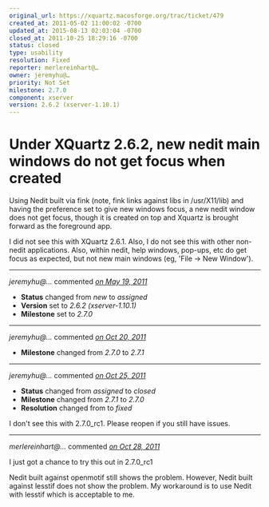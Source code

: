 ```yaml
---
original_url: https://xquartz.macosforge.org/trac/ticket/479
created_at: 2011-05-02 11:00:02 -0700
updated_at: 2015-08-13 02:03:04 -0700
closed_at: 2011-10-25 18:29:16 -0700
status: closed
type: usability
resolution: Fixed
reporter: merlereinhart@…
owner: jeremyhu@…
priority: Not Set
milestone: 2.7.0
component: xserver
version: 2.6.2 (xserver-1.10.1)
---
```


Under XQuartz 2.6.2, new nedit main windows do not get focus when created
=========================================================================


Using Nedit built via fink (note, fink links against libs in /usr/X11/lib) and having the preference set to give new windows focus, a new nedit window does not get focus, though it is created on top and Xquartz is brought forward as the foreground app.

I did not see this with XQuartz 2.6.1. Also, I do not see this with other non-nedit applications. Also, within nedit, help windows, pop-ups, etc do get focus as expected, but not new main windows (eg, 'File -&gt; New Window').



---

*jeremyhu@…* commented *[on May 19, 2011](https://xquartz.macosforge.org/trac/ticket/479#comment:1 "May 19, 2011 at 9:02 AM PDT")*

-   **Status** changed from *new* to *assigned*
-   **Version** set to *2.6.2 (xserver-1.10.1)*
-   **Milestone** set to *2.7.0*



---

*jeremyhu@…* commented *[on Oct 20, 2011](https://xquartz.macosforge.org/trac/ticket/479#comment:2 "October 20, 2011 at 9:17 AM PDT")*

-   **Milestone** changed from *2.7.0* to *2.7.1*



---

*jeremyhu@…* commented *[on Oct 25, 2011](https://xquartz.macosforge.org/trac/ticket/479#comment:3 "October 25, 2011 at 6:29 PM PDT")*

-   **Status** changed from *assigned* to *closed*
-   **Milestone** changed from *2.7.1* to *2.7.0*
-   **Resolution** changed from to *fixed*

I don't see this with 2.7.0\_rc1. Please reopen if you still have issues.



---

*merlereinhart@…* commented *[on Oct 28, 2011](https://xquartz.macosforge.org/trac/ticket/479#comment:4 "October 28, 2011 at 7:47 AM PDT")*

I just got a chance to try this out in 2.7.0\_rc1

Nedit built against openmotif still shows the problem. However, Nedit built against lesstif does not show the problem. My workaround is to use Nedit with lesstif which is acceptable to me.



